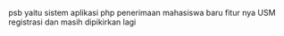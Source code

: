 psb yaitu sistem aplikasi php penerimaan mahasiswa baru 
fitur nya USM 
registrasi
dan masih dipikirkan lagi
